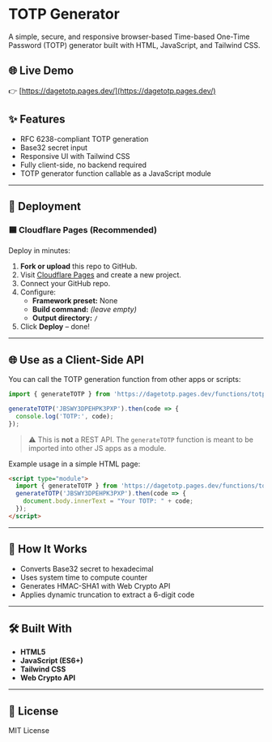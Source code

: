 # TOTP Generator

A simple, secure, and responsive browser-based Time-based One-Time Password (TOTP) generator built with HTML, JavaScript, and Tailwind CSS.

## 🌐 Live Demo

👉 [https://dagetotp.pages.dev/](https://dagetotp.pages.dev/)

## ✨ Features

- RFC 6238-compliant TOTP generation
- Base32 secret input
- Responsive UI with Tailwind CSS
- Fully client-side, no backend required
- TOTP generator function callable as a JavaScript module

---

## 🚀 Deployment

### 🟦 Cloudflare Pages (Recommended)

Deploy in minutes:

1. **Fork or upload** this repo to GitHub.
2. Visit [Cloudflare Pages](https://pages.cloudflare.com/) and create a new project.
3. Connect your GitHub repo.
4. Configure:
   - **Framework preset:** None  
   - **Build command:** _(leave empty)_  
   - **Output directory:** `/`
5. Click **Deploy** – done!

---

## 🌐 Use as a Client-Side API

You can call the TOTP generation function from other apps or scripts:

```js
import { generateTOTP } from 'https://dagetotp.pages.dev/functions/totpapi.js';

generateTOTP('JBSWY3DPEHPK3PXP').then(code => {
  console.log('TOTP:', code);
});
```

> ⚠️ This is **not** a REST API. The `generateTOTP` function is meant to be imported into other JS apps as a module.

Example usage in a simple HTML page:

```html
<script type="module">
  import { generateTOTP } from 'https://dagetotp.pages.dev/functions/totpapi.js';
  generateTOTP('JBSWY3DPEHPK3PXP').then(code => {
    document.body.innerText = "Your TOTP: " + code;
  });
</script>
```

---


## 🔐 How It Works

- Converts Base32 secret to hexadecimal
- Uses system time to compute counter
- Generates HMAC-SHA1 with Web Crypto API
- Applies dynamic truncation to extract a 6-digit code

---

## 🛠 Built With

- **HTML5**
- **JavaScript (ES6+)**
- **Tailwind CSS**
- **Web Crypto API**

---

## 📜 License

MIT License
